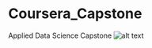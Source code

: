 # Coursera_Capstone
Applied Data Science Capstone
![alt text](https://github.com/[StuartH85]/[Coursera_Capstone]/blob/[Main]/the1.jpg?raw=true)
